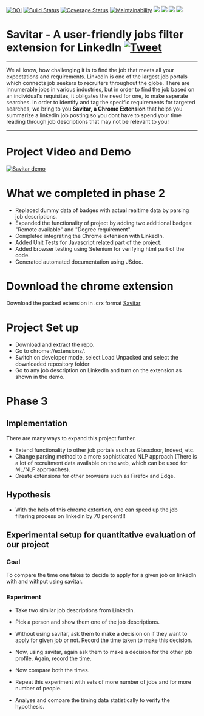 [![DOI](https://zenodo.org/badge/299409059.svg)](https://zenodo.org/badge/latestdoi/299409059)
[![Build Status](https://travis-ci.com/Parth27/savitar.svg?branch=master)](https://travis-ci.com/Parth27/savitar)
[![Coverage Status](https://coveralls.io/repos/github/Parth27/savitar/badge.svg?branch=master)](https://coveralls.io/github/Parth27/savitar?branch=master)
[![Maintainability](https://api.codeclimate.com/v1/badges/e8b36018aedb7e1e7fb9/maintainability)](https://codeclimate.com/github/Parth27/savitar/maintainability)
<img src = "https://img.shields.io/github/license/Parth27/savitar">
<img src = "https://img.shields.io/github/issues/Parth27/savitar">
<img src = "https://img.shields.io/github/last-commit/Parth27/savitar">
<img src = "https://img.shields.io/tokei/lines/github/Parth27/savitar">



# Savitar - A user-friendly jobs filter extension for LinkedIn [![Tweet](https://img.shields.io/twitter/url/http/shields.io.svg?style=social)](https://twitter.com/intent/tweet?text=Do%20you%20plan%20to%20improve%20your%20job%20searches%20on%20LinkedIn%3F%20Look%20no%20further.%20Savitar%20is%20the%20right%20extension%20for%20the%20job.%20Use%20it!%20Tweet%20it!%20Enjoy%20it!%20&hashtags=LinkedIn%20feature%20recommendations%20%20&url=https%3A%2F%2Fgithub.com%2Fpushkardravid%2Fsavitar%2F%20)


---

We all know, how challenging it is to find the job that meets all your expectations and requirements. LinkedIn is one of the largest job portals which connects job seekers to recruiters throughout the globe. There are innumerable jobs in various industries, but in order to find the job based on an individual's requisites, it obligates the need for one, to make seperate searches. In order to identify and tag the specific requirements for targeted searches, we bring to you **Savitar, a Chrome Extension** that helps you summarize a linkedin job posting so you dont have to spend your time reading through job descriptions that may not be relevant to you!

---


# Project Video and Demo

[![Savitar demo](https://img.youtube.com/vi/sKJj4aNkDVI/0.jpg)](https://www.youtube.com/watch?v=sKJj4aNkDVI)


# What we completed in phase 2
* Replaced dummy data of badges with actual realtime data by parsing job descriptions.
* Expanded the functionality of project by adding two additional badges: "Remote available" and "Degree requirement".
* Completed integrating the Chrome extension with LinkedIn.
* Added Unit Tests for Javascript related part of the project.
* Added browser testing using Selenium for verifying html part of the code.
* Generated automated documentation using JSdoc.

# Download the chrome extension 
Download the packed extension in .crx format <a id="raw-url" href="https://raw.githubusercontent.com/Parth27/savitar/master/Downloads/savitar.crx">Savitar</a>


# Project Set up
* Download and extract the repo.
* Go to chrome://extensions/.
* Switch on developer mode, select Load Unpacked and select the downloaded repository folder
* Go to any job description on LinkedIn and turn on the extension as shown in the demo.

# Phase 3

## Implementation
There are many ways to expand this project further.
* Extend functionality to other job portals such as Glassdoor, Indeed, etc.
* Change parsing method to a more sophisticated NLP approach (There is a lot of recruitment data available on the web, which can be used for ML/NLP approaches).
* Create extensions for other browsers such as Firefox and Edge.

## Hypothesis
* With the help of this chrome extention, one can speed up the job filtering process on linkedln by 70 percent!!!

## Experimental setup for quantitative evaluation of our project
### Goal
To compare the time one takes to decide to apply for a given job on linkedln with and withput using savitar.

### Experiment
* Take two similar job descriptions from Linkedln.
* Pick a person and show them one of the job descriptions.
* Without using savitar, ask them to make a decision on if they want to apply for given job or not. Record the time taken to make this decision.
* Now, using savitar, again ask them to make a decision for the other job profile. Again, record the time.
* Now compare both the times.

* Repeat this experiment with sets of more number of jobs and for more number of people.
* Analyse and compare the timing data statistically to verify the hypothesis.


